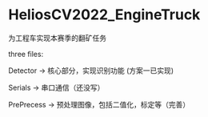 # HeliosCV2022_EngineTruck
为工程车实现本赛季的翻矿任务

three files:

Detector -> 核心部分，实现识别功能 (方案一已实现)

Serials  -> 串口通信（还没写）

PrePrecess -> 预处理图像，包括二值化，标定等（完善）
